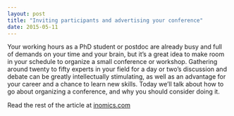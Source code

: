 ```yaml
---
layout: post
title: "Inviting participants and advertising your conference"
date: 2015-05-11
---
```

Your working hours as a PhD student or postdoc are already busy and full of demands on your time and your brain, but it’s a great idea to make room in your schedule to organize a small conference or workshop. Gathering around twenty to fifty experts in your field for a day or two’s discussion and debate can be greatly intellectually stimulating, as well as an advantage for your career and a chance to learn new skills. Today we’ll talk about how to go about organizing a conference, and why you should consider doing it.

Read the rest of the article at [inomics.com](https://inomics.com/inviting-participants-and-advertising-your-conference-0)
